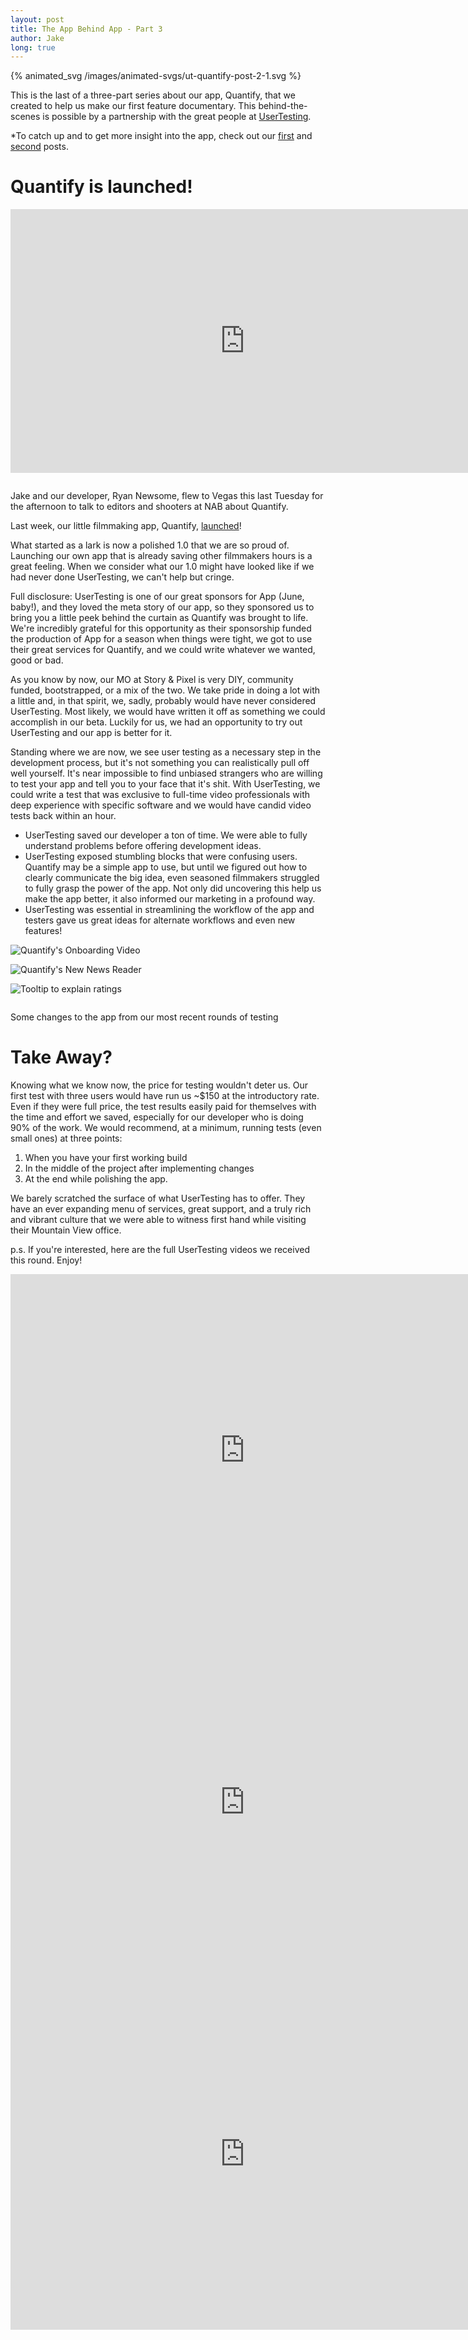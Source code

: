 ```yaml
---
layout: post
title: The App Behind App - Part 3
author: Jake
long: true
---
```


{% animated_svg /images/animated-svgs/ut-quantify-post-2-1.svg %}

This is the last of a three-part series about our app, Quantify, that we created to help us make our first feature documentary. This behind-the-scenes is possible by a partnership with the great people at [UserTesting](https://www.usertesting.com).

*To catch up and to get more insight into the app, check out our [first](/2015/12/29/the-app-behind-app---part-1/) and [second](/2016/02/15/the-app-behind-app---part-2/) posts.

# Quantify is launched!

<p>
  <div class="embed-responsive embed-responsive-16by9">
    <iframe src='https://player.vimeo.com/video/163764622?byline=0&portrait=0' width='750' height='422' frameborder='0' webkitallowfullscreen mozallowfullscreen allowfullscreen></iframe>
  </div>
  <p class="meta text-center" style="margin-top: 28px">Jake and our developer, Ryan Newsome, flew to Vegas this last Tuesday for the afternoon to talk to editors and shooters at NAB about Quantify.</p>
</p>

Last week, our little filmmaking app, Quantify, [launched](https://itunes.apple.com/us/app/quantify-rate-time-in-real/id1037529423?mt=8)!

What started as a lark is now a polished 1.0 that we are so proud of. Launching our own app that is already saving other filmmakers hours is a great feeling. When we consider what our 1.0 might have looked like if we had never done UserTesting, we can't help but cringe.

Full disclosure: UserTesting is one of our great sponsors for App (June, baby!), and they loved the meta story of our app, so they sponsored us to bring you a little peek behind the curtain as Quantify was brought to life. We're incredibly grateful for this opportunity as their sponsorship funded the production of App for a season when things were tight, we got to use their great services for Quantify, and we could write whatever we wanted, good or bad.  

As you know by now, our MO at Story & Pixel is very DIY, community funded, bootstrapped, or a mix of the two. We take pride in doing a lot with a little and, in that spirit, we, sadly, probably would have never considered UserTesting. Most likely, we would have written it off as something we could accomplish in our beta. Luckily for us, we had an opportunity to try out UserTesting and our app is better for it.

Standing where we are now, we see user testing as a necessary step in the development process, but it's not something you can realistically pull off well yourself. It's near impossible to find unbiased strangers who are willing to test your app and tell you to your face that it's shit. With UserTesting, we could write a test that was exclusive to full-time video professionals with deep experience with specific software and we would have candid video tests back within an hour.

- UserTesting saved our developer a ton of time. We were able to fully understand problems before offering development ideas.
- UserTesting exposed stumbling blocks that were confusing users. Quantify may be a simple app to use, but until we figured out how to clearly communicate the big idea, even seasoned filmmakers struggled to fully grasp the power of the app. Not only did uncovering this help us make the app better, it also informed our marketing in a profound way.
- UserTesting was essential in streamlining the workflow of the app and testers gave us great ideas for alternate workflows and even new features!

<div class="row">
  <div class="col-sm-12">
    <div class="row">
      <p><div class="col-md-4"><img src="/images/posts/app-behind-app-part-3/onboarding.jpg" alt="Quantify's Onboarding Video"></div></p>
      <p><div class="col-md-4"><img src="/images/posts/app-behind-app-part-3/news-reader.png" alt="Quantify's New News Reader"></div></p>
      <p><div class="col-md-4"><img src="/images/posts/app-behind-app-part-3/rating-explanation.png" alt="Tooltip to explain ratings"></div></p>
    </div>
  </div>
</div>

<p class="meta text-center" style="margin-top: 28px">Some changes to the app from our most recent rounds of testing</p>

# Take Away?

Knowing what we know now, the price for testing wouldn't deter us. Our first test with three users would have run us ~$150 at the introductory rate. Even if they were full price, the test results easily paid for themselves with the time and effort we saved, especially for our developer who is doing 90% of the work. We would recommend, at a minimum, running tests (even small ones) at three points:

1. When you have your first working build
2. In the middle of the project after implementing changes
3. At the end while polishing the app.  

We barely scratched the surface of what UserTesting has to offer. They have an ever expanding menu of services, great support, and a truly rich and vibrant culture that we were able to witness first hand while visiting their Mountain View office.

p.s. If you're interested, here are the full UserTesting videos we received this round. Enjoy!

<div class="embed-responsive embed-responsive-4by3">
  <iframe src='https://player.vimeo.com/video/161696182?color=ffffff&title=1&byline=0&portrait=0' width='750' height='563' frameborder='0' webkitallowfullscreen mozallowfullscreen allowfullscreen></iframe>
</div>

<div class="embed-responsive embed-responsive-4by3">
  <iframe src='https://player.vimeo.com/video/161696181?color=ffffff&title=1&byline=0&portrait=0' width='750' height='563' frameborder='0' webkitallowfullscreen mozallowfullscreen allowfullscreen></iframe>
</div>

<div class="embed-responsive embed-responsive-4by3">
  <iframe src='https://player.vimeo.com/video/161696179?color=ffffff&title=1&byline=0&portrait=0' width='750' height='563' frameborder='0' webkitallowfullscreen mozallowfullscreen allowfullscreen></iframe>
</div>
